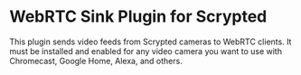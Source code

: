 # WebRTC Sink Plugin for Scrypted

This plugin sends video feeds from Scrypted cameras to WebRTC clients. It must be installed and enabled for any video camera you want to use with Chromecast, Google Home, Alexa, and others.